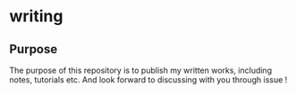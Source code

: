 # writing
## Purpose
The purpose of this repository is to publish my written works, including notes, tutorials etc.
And look forward to discussing with you through issue !
